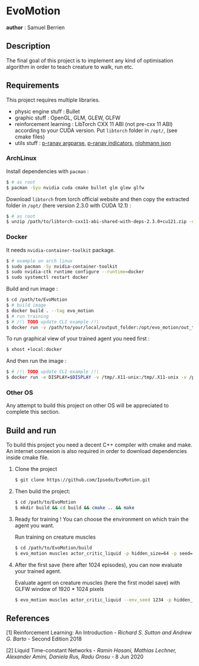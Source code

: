 # EvoMotion

__author__ : Samuel Berrien

## Description

The final goal of this project is to implement any kind of optimisation algorithm in order to teach creature to walk,
run etc.

## Requirements

This project requires multiple libraries.

* physic engine stuff : Bullet
* graphic stuff : OpenGL, GLM, GLEW, GLFW
* reinforcement learning : LibTorch CXX 11 ABI (not pre-cxx 11 ABI) according to your CUDA version. Put `libtorch`
  folder in `/opt/`, (see cmake files)
* utils
  stuff : [p-ranav argparse](https://github.com/p-ranav/argparse), [p-ranav indicators](https://github.com/p-ranav/indicators), [nlohmann json](https://github.com/nlohmann/json)

### ArchLinux

Install dependencies with `pacman` :

```bash
$ # as root
$ pacman -Syu nvidia cuda cmake bullet glm glew glfw
```

Download `libtorch` from torch official website and then copy the extracted folder in `/opt/` (here version 2.3.0 with
CUDA 12.1) :

```bash
$ # as root
$ unzip /path/to/libtorch-cxx11-abi-shared-with-deps-2.3.0+cu121.zip -d /opt/
```

### Docker

It needs `nvidia-container-toolkit` package.

```bash
$ # example on arch linux
$ sudo pacman -Sy nvidia-container-toolkit
$ sudo nvidia-ctk runtime configure --runtime=docker
$ sudo systemctl restart docker
```

Build and run image :

```bash
$ cd /path/to/EvoMotion
$ # build image
$ docker build . --tag evo_motion
$ # run training
$ # /!\ TODO update CLI example /!\
$ docker run -v /path/to/your/local/output_folder:/opt/evo_motion/out_train_muscle_a2c_liquid --rm --runtime=nvidia --gpus all evo_motion muscles actor_critic_liquid --seed 12345 --cuda --hidden_size 32 train /opt/evo_motion/out_train_muscle_a2c_liquid --episodes 512 --nb_saves 4096 --learning_rate 1e-3
```

To run graphical view of your trained agent you need first :

```bash
$ xhost +local:docker
```

And then run the image :

```bash
$ # /!\ TODO update CLI example /!\
$ docker run -e DISPLAY=$DISPLAY -v /tmp/.X11-unix:/tmp/.X11-unix -v /path/to/your/local/output_folder:/opt/evo_motion/out_train_muscle_a2c_liquid --rm --runtime=nvidia --gpus all evo_motion muscles actor_critic_liquid --seed 30543 --hidden_size 32 --cuda run /opt/evo_motion/out_train_muscle_a2c_liquid/save_0 -w 1920 -h 1080
```

### Other OS

Any attempt to build this project on other OS will be appreciated to complete this section.

## Build and run

To build this project you need a decent C++ compiler with cmake and make.
An internet connexion is also required in order to download dependencies inside cmake file.

1. Clone the project
   ```bash
   $ git clone https://github.com/Ipsedo/EvoMotion.git
   ```
2. Then build the project:
    ```bash
    $ cd /path/to/EvoMotion
    $ mkdir build && cd build && cmake .. && make
    ```
3. Ready for training ! You can choose the environment on which train the agent you want.

   Run training on creature muscles
   ```bash
   $ cd /path/to/EvoMotion/build
   $ evo_motion muscles actor_critic_liquid -p hidden_size=64 -p seed=1234 -p learning_rate=1e-2 -p batch_size=16 -p gamma=0.995 -p unfolding_steps=6 --env_seed 1234 --cuda train ./out/muscle_a2c_liquid --episodes 512 --nb_saves 4096
   ```
4. After the first save (here after 1024 episodes), you can now evaluate your trained agent.

   Evaluate agent on creature muscles (here the first model save) with GLFW window of 1920 * 1024 pixels
   ```bash
   $ evo_motion muscles actor_critic_liquid --env_seed 1234 -p hidden_size=64 -p seed=1234 -p learning_rate=1e-2 -p batch_size=16 -p gamma=0.995 -p unfolding_steps=6 --cuda run ./out/muscles_a2c_liquid/save_0 -w 1920 -h 1024
   ```

## References

[1] Reinforcement Learning: An Introduction - *Richard S. Sutton and Andrew G. Barto* - Second Edition 2018

[2] Liquid Time-constant Networks - *Ramin Hasani, Mathias Lechner, Alexander Amini, Daniela Rus, Radu Grosu* - 8 Jun
2020
